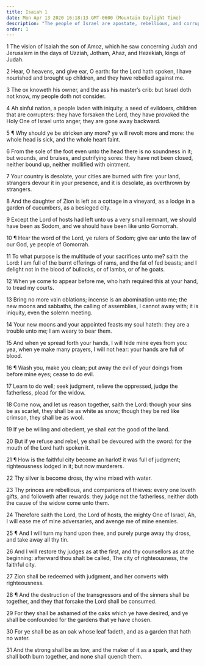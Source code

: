 ```yaml
---
title: Isaiah 1
date: Mon Apr 13 2020 16:18:13 GMT-0600 (Mountain Daylight Time)
description: "The people of Israel are apostate, rebellious, and corrupt; only a few remain faithful—The people’s sacrifices and feasts are rejected—They are called upon to repent and work righteousness—Zion will be redeemed in the day of restoration."
order: 1
---
```


1 The vision of Isaiah the son of Amoz, which he saw concerning Judah and Jerusalem in the days of Uzziah, Jotham, Ahaz, and Hezekiah, kings of Judah.

2 Hear, O heavens, and give ear, O earth: for the Lord hath spoken, I have nourished and brought up children, and they have rebelled against me.

3 The ox knoweth his owner, and the ass his master’s crib: but Israel doth not know, my people doth not consider.

4 Ah sinful nation, a people laden with iniquity, a seed of evildoers, children that are corrupters: they have forsaken the Lord, they have provoked the Holy One of Israel unto anger, they are gone away backward.

5 ¶ Why should ye be stricken any more? ye will revolt more and more: the whole head is sick, and the whole heart faint.

6 From the sole of the foot even unto the head there is no soundness in it; but wounds, and bruises, and putrifying sores: they have not been closed, neither bound up, neither mollified with ointment.

7 Your country is desolate, your cities are burned with fire: your land, strangers devour it in your presence, and it is desolate, as overthrown by strangers.

8 And the daughter of Zion is left as a cottage in a vineyard, as a lodge in a garden of cucumbers, as a besieged city.

9 Except the Lord of hosts had left unto us a very small remnant, we should have been as Sodom, and we should have been like unto Gomorrah.

10 ¶ Hear the word of the Lord, ye rulers of Sodom; give ear unto the law of our God, ye people of Gomorrah.

11 To what purpose is the multitude of your sacrifices unto me? saith the Lord: I am full of the burnt offerings of rams, and the fat of fed beasts; and I delight not in the blood of bullocks, or of lambs, or of he goats.

12 When ye come to appear before me, who hath required this at your hand, to tread my courts.

13 Bring no more vain oblations; incense is an abomination unto me; the new moons and sabbaths, the calling of assemblies, I cannot away with; it is iniquity, even the solemn meeting.

14 Your new moons and your appointed feasts my soul hateth: they are a trouble unto me; I am weary to bear them.

15 And when ye spread forth your hands, I will hide mine eyes from you: yea, when ye make many prayers, I will not hear: your hands are full of blood.

16 ¶ Wash you, make you clean; put away the evil of your doings from before mine eyes; cease to do evil.

17 Learn to do well; seek judgment, relieve the oppressed, judge the fatherless, plead for the widow.

18 Come now, and let us reason together, saith the Lord: though your sins be as scarlet, they shall be as white as snow; though they be red like crimson, they shall be as wool.

19 If ye be willing and obedient, ye shall eat the good of the land.

20 But if ye refuse and rebel, ye shall be devoured with the sword: for the mouth of the Lord hath spoken it.

21 ¶ How is the faithful city become an harlot! it was full of judgment; righteousness lodged in it; but now murderers.

22 Thy silver is become dross, thy wine mixed with water.

23 Thy princes are rebellious, and companions of thieves: every one loveth gifts, and followeth after rewards: they judge not the fatherless, neither doth the cause of the widow come unto them.

24 Therefore saith the Lord, the Lord of hosts, the mighty One of Israel, Ah, I will ease me of mine adversaries, and avenge me of mine enemies.

25 ¶ And I will turn my hand upon thee, and purely purge away thy dross, and take away all thy tin.

26 And I will restore thy judges as at the first, and thy counsellors as at the beginning: afterward thou shalt be called, The city of righteousness, the faithful city.

27 Zion shall be redeemed with judgment, and her converts with righteousness.

28 ¶ And the destruction of the transgressors and of the sinners shall be together, and they that forsake the Lord shall be consumed.

29 For they shall be ashamed of the oaks which ye have desired, and ye shall be confounded for the gardens that ye have chosen.

30 For ye shall be as an oak whose leaf fadeth, and as a garden that hath no water.

31 And the strong shall be as tow, and the maker of it as a spark, and they shall both burn together, and none shall quench them.
